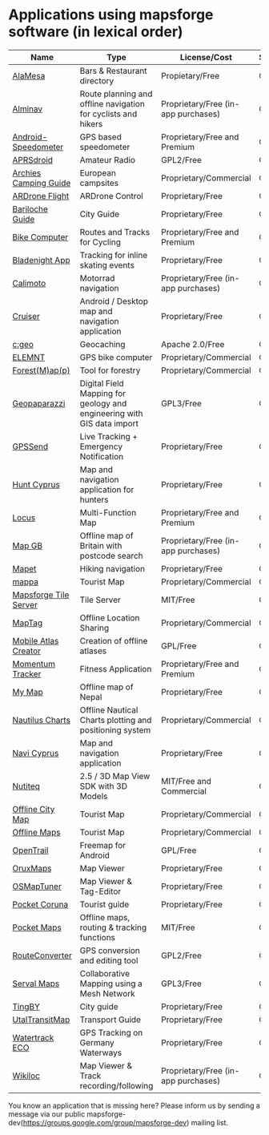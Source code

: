 # Applications using mapsforge software (in lexical order)

|**Name**|**Type**|**License/Cost**|**Sources**|
|--------|--------|----------------|-----------|
| [AlaMesa](http://www.alamesacuba.com/en/products/apps/) | Bars & Restaurant directory | Propietary/Free | Closed |
| [Alminav](http://wiki.openstreetmap.org/wiki/Alminav) | Route planning and offline navigation for cyclists and hikers | Proprietary/Free (in-app purchases) | Closed |
| [Android-Speedometer](https://play.google.com/store/apps/details?id=de.meditgbr.android.tacho) | GPS based speedometer | Proprietary/Free and Premium | Closed |
| [APRSdroid](http://aprsdroid.org/) | Amateur Radio | GPL2/Free | Open |
| [Archies Camping Guide](https://play.google.com/store/apps/details?id=jahdroid.archies) | European campsites | Proprietary/Commercial | Closed |
| [ARDrone Flight](https://play.google.com/store/apps/details?id=meavydev.ARDrone) | ARDrone Control | Proprietary/Free | Closed |
| [Bariloche Guide](https://play.google.com/store/apps/details?id=com.animus.guideapp) | City Guide | Proprietary/Free | Closed |
| [Bike Computer](https://play.google.com/store/apps/details?id=de.rooehler.bikecomputer) | Routes and Tracks for Cycling | Proprietary/Free and Premium | Closed |
| [Bladenight App](https://play.google.com/store/apps/details?id=fr.ocroquette.bladenight) | Tracking for inline skating events | Proprietary/Free | Closed |
| [Calimoto](https://play.google.com/store/apps/details?id=com.calimoto.calimoto) | Motorrad navigation | Proprietary/Free (in-app purchases) | Closed |
| [Cruiser](http://wiki.openstreetmap.org/wiki/Cruiser) | Android / Desktop map and navigation application | Proprietary/Free | Closed |
| [c:geo](https://github.com/cgeo/) | Geocaching | Apache 2.0/Free | Open |
| [ELEMNT](http://eu.wahoofitness.com/devices/gps-bike-computer-elemnt.html) | GPS bike computer | Proprietary/Commercial | Closed |
| [Forest(M)ap(p)](https://play.google.com/store/apps/details?id=de.inforst.waldkarte) | Tool for forestry | Proprietary/Commercial | Closed |
| [Geopaparazzi](http://www.geopaparazzi.eu) | Digital Field Mapping for geology and engineering with GIS data import | GPL3/Free | Open |
| [GPSSend](https://play.google.com/store/apps/details?id=com.tinkerpete.gps) | Live Tracking + Emergency Notification | Proprietary/Free | Closed |
| [Hunt Cyprus](https://play.google.com/store/apps/details?id=gr.talent.cyprusHunt) | Map and navigation application for hunters | Proprietary/Free | Closed |
| [Locus](http://www.locusmap.eu/) | Multi-Function Map | Proprietary/Free and Premium | Closed |
| [Map GB](https://play.google.com/store/apps/details?id=com.mapgb) | Offline map of Britain with postcode search | Proprietary/Free (in-app purchases) | Closed |
| [Mapet](http://nspace.hu/mapet/) | Hiking navigation | Proprietary/Free | Closed |
| [mappa](http://mynativeguide.com/) | Tourist Map | Proprietary/Commercial | Closed |
| [Mapsforge Tile Server](https://github.com/develar/mapsforge-tile-server) | Tile Server | MIT/Free | Open |
| [MapTag](http://www.rockethub.com/projects/9335-maptag) | Offline Location Sharing | Proprietary/Commercial | Closed |
| [Mobile Atlas Creator](http://mobac.sourceforge.net/) | Creation of offline atlases | GPL/Free | Open |
| [Momentum Tracker](https://play.google.com/store/apps/details?id=com.momentum_tracker.android) | Fitness Application | Proprietary/Free and Premium | Closed |
| [My Map](http://www.mymap.com.np/) | Offline map of Nepal | Proprietary/Free | Closed |
| [Nautilus Charts](https://play.google.com/store/apps/details?id=gr.talent.nautiluscharts) | Offline Nautical Charts plotting and positioning system | Proprietary/Commercial | Closed |
| [Navi Cyprus](https://play.google.com/store/apps/details?id=gr.talent.cyprus.navi) | Map and navigation application | Proprietary/Free | Closed |
| [Nutiteq](https://github.com/nutiteq/hellomap3d) | 2.5 / 3D Map View SDK with 3D Models | MIT/Free and Commercial | Open |
| [Offline City Map](http://topobyte.de/) | Tourist Map | Proprietary/Commercial | Closed |
| [Offline Maps](https://play.google.com/store/apps/developer?id=applantation.com) | Tourist Map | Proprietary/Commercial | Closed |
| [OpenTrail](http://wiki.openstreetmap.org/wiki/OpenTrail) | Freemap for Android | GPL/Free | Open |
| [OruxMaps](http://www.oruxmaps.com/) | Map Viewer | Proprietary/Free | Closed |
| [OSMapTuner](http://osmaptuner.salzburgresearch.at/) | Map Viewer & Tag-Editor | Proprietary/Free | Closed |
| [Pocket Coruna](https://play.google.com/store/apps/details?id=com.dolphinziyo.corunaentubolsillo) | Tourist guide | Proprietary/Free | Closed |
| [Pocket Maps](http://junjunguo.com/PocketMaps/) | Offline maps, routing & tracking functions | MIT/Free | Open |
| [RouteConverter](http://www.routeconverter.com/) | GPS conversion and editing tool | GPL2/Free | Open |
| [Serval Maps](http://developer.servalproject.org/dokuwiki/doku.php?id=content:servalmaps:main_page) | Collaborative Mapping using a Mesh Network | GPL3/Free | Open |
| [TingBY](http://ting.by/) | City guide | Proprietary/Free | Closed |
| [UtalTransitMap](https://play.google.com/store/apps/details?id=com.mdmitry1973.utahtransitmap) | Transport Guide | Proprietary/Free | Closed |
| [Watertrack ECO](http://watertrack.de/) | GPS Tracking on Germany Waterways | Proprietary/Free | Closed |
| [Wikiloc](http://www.wikiloc.com/outdoor-navigation-app) | Map Viewer & Track recording/following | Proprietary/Free (in-app purchases) | Closed |

You know an application that is missing here? Please inform us by sending a message via our public mapsforge-dev(https://groups.google.com/group/mapsforge-dev) mailing list.
